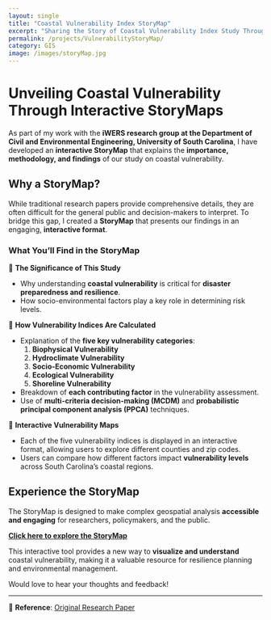 ```yaml
---
layout: single
title: "Coastal Vulnerability Index StoryMap"
excerpt: "Sharing the Story of Coastal Vulnerability Index Study Through an Interactive StoryMap for Wider Reach and Engagement" 
permalink: /projects/VulnerabilityStoryMap/
category: GIS
image: /images/storyMap.jpg
---
```

# **Unveiling Coastal Vulnerability Through Interactive StoryMaps**  

As part of my work with the **iWERS research group at the Department of Civil and Environmental Engineering, University of South Carolina**, I have developed an **interactive StoryMap** that explains the **importance, methodology, and findings** of our study on coastal vulnerability.  

## **Why a StoryMap?**  
While traditional research papers provide comprehensive details, they are often difficult for the general public and decision-makers to interpret. To bridge this gap, I created a **StoryMap** that presents our findings in an engaging, **interactive format**.  

### **What You’ll Find in the StoryMap**  

🔹 **The Significance of This Study**  
- Why understanding **coastal vulnerability** is critical for **disaster preparedness and resilience**.  
- How socio-environmental factors play a key role in determining risk levels.  

🔹 **How Vulnerability Indices Are Calculated**  
- Explanation of the **five key vulnerability categories**:  
  1. **Biophysical Vulnerability**  
  2. **Hydroclimate Vulnerability**  
  3. **Socio-Economic Vulnerability**  
  4. **Ecological Vulnerability**  
  5. **Shoreline Vulnerability**  
- Breakdown of **each contributing factor** in the vulnerability assessment.  
- Use of **multi-criteria decision-making (MCDM)** and **probabilistic principal component analysis (PPCA)** techniques.  

🔹 **Interactive Vulnerability Maps**  
- Each of the five vulnerability indices is displayed in an interactive format, allowing users to explore different counties and zip codes.  
- Users can compare how different factors impact **vulnerability levels** across South Carolina’s coastal regions.  

## **Experience the StoryMap**  
The StoryMap is designed to make complex geospatial analysis **accessible and engaging** for researchers, policymakers, and the public.  

[**Click here to explore the StoryMap**](https://storymaps.arcgis.com/stories/970c3abd8da8438192aabd3132bcb2b3) 

This interactive tool provides a new way to **visualize and understand** coastal vulnerability, making it a valuable resource for resilience planning and environmental management.  

Would love to hear your thoughts and feedback!  

---
📄 **Reference**: [Original Research Paper](https://doi.org/10.1038/s41598-022-15237-z)  
